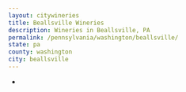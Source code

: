 ```yaml
---
layout: citywineries
title: Beallsville Wineries
description: Wineries in Beallsville, PA
permalink: /pennsylvania/washington/beallsville/
state: pa
county: washington
city: beallsville
---
```

-
